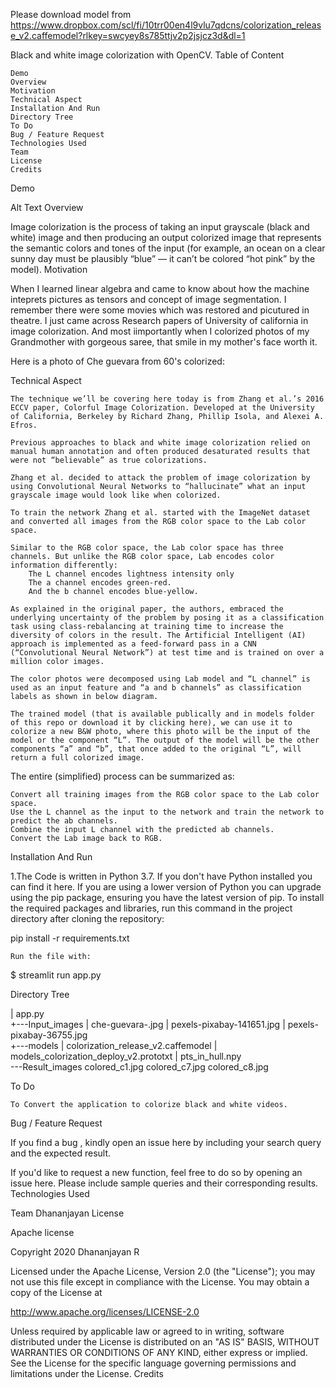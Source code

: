 Please download model from https://www.dropbox.com/scl/fi/10trr00en4l9vlu7qdcns/colorization_release_v2.caffemodel?rlkey=swcyey8s785ttjv2p2jsjcz3d&dl=1




Black and white image colorization with OpenCV.
Table of Content

    Demo
    Overview
    Motivation
    Technical Aspect
    Installation And Run
    Directory Tree
    To Do
    Bug / Feature Request
    Technologies Used
    Team
    License
    Credits

Demo

Alt Text
Overview

Image colorization is the process of taking an input grayscale (black and white) image and then producing an output colorized image that represents the semantic colors and tones of the input (for example, an ocean on a clear sunny day must be plausibly “blue” — it can’t be colored “hot pink” by the model).
Motivation

When I learned linear algebra and came to know about how the machine inteprets pictures as tensors and concept of image segmentation. I remember there were some movies which was restored and picutured in theatre. I just came across Research papers of University of california in image colorization. And most iimportantly when I colorized photos of my Grandmother with gorgeous saree, that smile in my mother's face worth it.

Here is a photo of Che guevara from 60's colorized:

Technical Aspect

    The technique we’ll be covering here today is from Zhang et al.’s 2016 ECCV paper, Colorful Image Colorization. Developed at the University of California, Berkeley by Richard Zhang, Phillip Isola, and Alexei A. Efros.

    Previous approaches to black and white image colorization relied on manual human annotation and often produced desaturated results that were not “believable” as true colorizations.

    Zhang et al. decided to attack the problem of image colorization by using Convolutional Neural Networks to “hallucinate” what an input grayscale image would look like when colorized.

    To train the network Zhang et al. started with the ImageNet dataset and converted all images from the RGB color space to the Lab color space.

    Similar to the RGB color space, the Lab color space has three channels. But unlike the RGB color space, Lab encodes color information differently:
        The L channel encodes lightness intensity only
        The a channel encodes green-red.
        And the b channel encodes blue-yellow.

    As explained in the original paper, the authors, embraced the underlying uncertainty of the problem by posing it as a classification task using class-rebalancing at training time to increase the diversity of colors in the result. The Artificial Intelligent (AI) approach is implemented as a feed-forward pass in a CNN (“Convolutional Neural Network”) at test time and is trained on over a million color images.

    The color photos were decomposed using Lab model and “L channel” is used as an input feature and “a and b channels” as classification labels as shown in below diagram.

    The trained model (that is available publically and in models folder of this repo or download it by clicking here), we can use it to colorize a new B&W photo, where this photo will be the input of the model or the component “L”. The output of the model will be the other components “a” and “b”, that once added to the original “L”, will return a full colorized image.

The entire (simplified) process can be summarized as:

    Convert all training images from the RGB color space to the Lab color space.
    Use the L channel as the input to the network and train the network to predict the ab channels.
    Combine the input L channel with the predicted ab channels.
    Convert the Lab image back to RGB.

Installation And Run

1.The Code is written in Python 3.7. If you don't have Python installed you can find it here. If you are using a lower version of Python you can upgrade using the pip package, ensuring you have the latest version of pip. To install the required packages and libraries, run this command in the project directory after cloning the repository:

pip install -r requirements.txt

    Run the file with:

$ streamlit run app.py

Directory Tree

|   app.py  
+---Input_images
|       che-guevara-.jpg
|       pexels-pixabay-141651.jpg
|       pexels-pixabay-36755.jpg      
+---models
|       colorization_release_v2.caffemodel
|       models_colorization_deploy_v2.prototxt
|       pts_in_hull.npy     
\---Result_images
        colored_c1.jpg
        colored_c7.jpg
        colored_c8.jpg

To Do

    To Convert the application to colorize black and white videos.

Bug / Feature Request

If you find a bug , kindly open an issue here by including your search query and the expected result.

If you'd like to request a new function, feel free to do so by opening an issue here. Please include sample queries and their corresponding results.
Technologies Used

Team
Dhananjayan
License

Apache license

Copyright 2020 Dhananjayan R

Licensed under the Apache License, Version 2.0 (the "License"); you may not use this file except in compliance with the License. You may obtain a copy of the License at

   http://www.apache.org/licenses/LICENSE-2.0

Unless required by applicable law or agreed to in writing, software distributed under the License is distributed on an "AS IS" BASIS, WITHOUT WARRANTIES OR CONDITIONS OF ANY KIND, either express or implied. See the License for the specific language governing permissions and limitations under the License.
Credits
